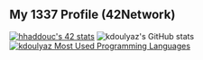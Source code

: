 <!-- ![](https://github.com/GowthertG/GowthertG/blob/main/terminal.gif)
-->
## **My 1337 Profile (42Network)** 
<a href="https://github.com/oakoudad/badge42"><img src="https://badge.mediaplus.ma/greenbinary/hhaddouc" alt="hhaddouc's 42 stats" /></a>
![kdoulyaz's GitHub stats](https://github-readme-stats.vercel.app/api?username=GowthertG&show_icons=true&theme=cobalt)
[![kdoulyaz Most Used Programming Languages](https://github-readme-stats.vercel.app/api/top-langs/?username=kdoulyaz&layout=compact&hide_border=true&theme=darcula&bg_color=00000000&langs_count=6)](https://github.com/GowthertG)
